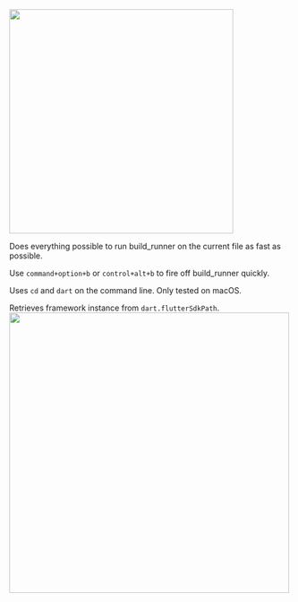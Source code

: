 <img src="docs/logotype.png" width="400">
<br/>

Does everything possible to run build_runner on the current file as fast as possible.

Use `command+option+b` or `control+alt+b` to fire off build_runner quickly.

Uses `cd` and `dart` on the command line. Only tested on macOS.

Retrieves framework instance from `dart.flutterSdkPath`.
<br/>
<a href="https://twitter.com/luke_pighetti/status/1378837185680539650">
<img src="docs/tweet.png" width="500"></a>
